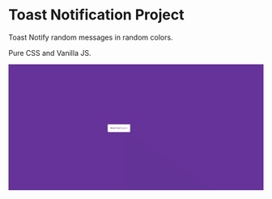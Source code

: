 # Toast Notification Project

Toast Notify random messages in random colors.

Pure CSS and Vanilla JS. 

![toast-notify](toast-notify.gif)
